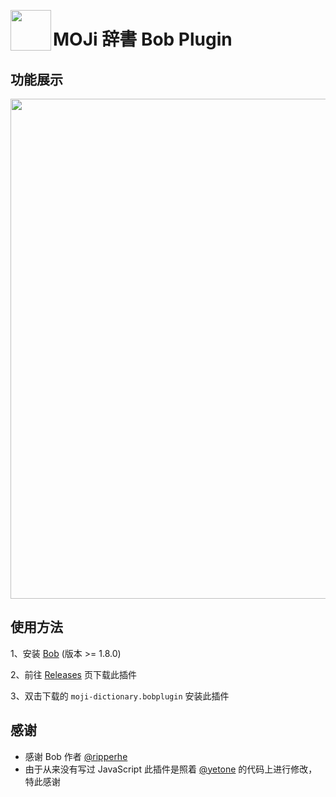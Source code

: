 <img src="https://cdn.jsdelivr.net/gh/Ukenn2112/MOJiBobPlugin/src/icon.png" align="left" width="65"> <h1>MOJi 辞書 Bob Plugin</h1>

## 功能展示

<img src="https://user-images.githubusercontent.com/60847880/220325430-61cae5d4-0096-45c8-8368-b5b760940809.gif" align="center" width="800">

## 使用方法

1、安装 [Bob](https://bobtranslate.com/guide/#%E5%AE%89%E8%A3%85) (版本 >= 1.8.0)

2、前往 [Releases](https://github.com/Ukenn2112/MOJiBobPlugin/releases) 页下载此插件

3、双击下载的 `moji-dictionary.bobplugin` 安装此插件

## 感谢

- 感谢 Bob 作者 [@ripperhe](https://github.com/ripperhe)
- 由于从来没有写过 JavaScript 此插件是照着 [@yetone](https://github.com/yetone) 的代码上进行修改，特此感谢
